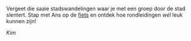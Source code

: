 Vergeet die saaie stadswandelingen waar je met een groep door de stad slentert.
Stap met Ans op de [fiets](/cycling#london) en ontdek hoe rondleidingen *wél* leuk kunnen zijn!

*Kim*
